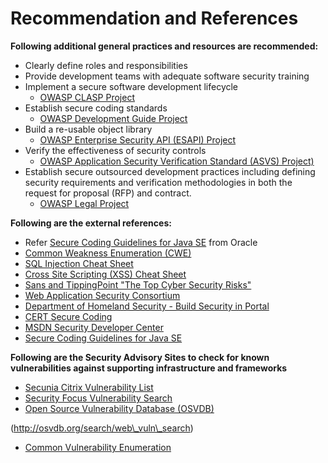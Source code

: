 # **Recommendation and References**

**Following additional general practices and resources are recommended:**

* Clearly define roles and responsibilities
* Provide development teams with adequate software security training
* Implement a secure software development lifecycle
  * [OWASP CLASP Project](https://www.owasp.org/index.php/Category:OWASP\_CLASP\_Project)
* Establish secure coding standards
  * [OWASP Development Guide Project](https://www.owasp.org/index.php/Category:OWASP\_Guide\_Project)
* Build a re-usable object library
  * [OWASP Enterprise Security API (ESAPI) Project](https://www.owasp.org/index.php/Category:OWASP\_Enterprise\_Security\_API)
* Verify the effectiveness of security controls
  * [OWASP Application Security Verification Standard (ASVS) Project)](https://www.owasp.org/index.php/Category:OWASP\_Application\_Security\_Verification\_Standard\_Project)
* Establish secure outsourced development practices including defining security requirements and verification methodologies in both the request for proposal (RFP) and contract.
  * [OWASP Legal Project](https://www.owasp.org/index.php/Category:OWASP\_Legal\_Project)

**Following are the external references:**

* Refer [Secure Coding Guidelines for Java SE](http://www.oracle.com/technetwork/java/seccodeguide-139067.html) from Oracle
* [Common Weakness Enumeration (CWE)](http://cwe.mitre.org/)
* [SQL Injection Cheat Sheet](http://ferruh.mavituna.com/sql-injection-cheatsheet-oku/)
* [Cross Site Scripting (XSS) Cheat Sheet](http://ha.ckers.org/xss.html)
* [Sans and TippingPoint "The Top Cyber Security Risks"](http://www.sans.org/top-cyber-security-risks/)
* [Web Application Security Consortium](http://www.webappsec.org/)
* [Department of Homeland Security - Build Security in Portal](https://buildsecurityin.us-cert.gov/daisy/bsi/home.html)
* [CERT Secure Coding](http://www.cert.org/secure-coding/)
* [MSDN Security Developer Center](http://msdn.microsoft.com/en-us/security/default.aspx)
* [Secure Coding Guidelines for Java SE](https://www.oracle.com/technetwork/java/seccodeguide-139067.html#1)

**Following are the Security Advisory Sites to check for known vulnerabilities against supporting infrastructure and frameworks**

* [Secunia Citrix Vulnerability List](http://secunia.com/advisories/search/?search=citrix)
* [Security Focus Vulnerability Search](http://www.securityfocus.com/vulnerabilities)
* [Open Source Vulnerability Database (OSVDB)](http://osvdb.org/search/web\_vuln\_search)

(http://osvdb.org/search/web\_vuln\_search)

* [Common Vulnerability Enumeration](http://www.cve.mitre.org/)
